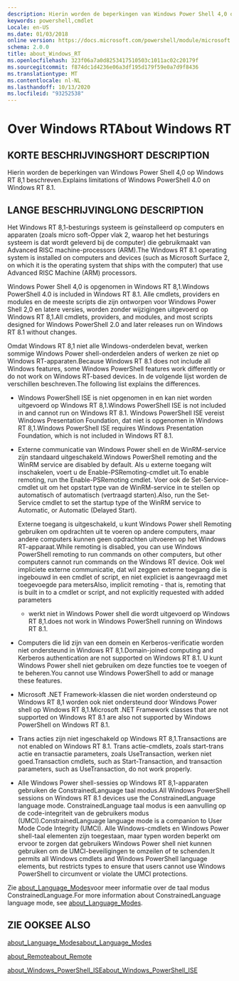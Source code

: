 ```yaml
---
description: Hierin worden de beperkingen van Windows Power Shell 4,0 op Windows RT 8,1 beschreven.
keywords: powershell,cmdlet
Locale: en-US
ms.date: 01/03/2018
online version: https://docs.microsoft.com/powershell/module/microsoft.powershell.core/about/about_windows_rt?view=powershell-5.1&WT.mc_id=ps-gethelp
schema: 2.0.0
title: about_Windows_RT
ms.openlocfilehash: 323f06a7a0d8253417510503c1011ac02c20179f
ms.sourcegitcommit: f874dc1d4236e06a3df195d179f59e0a7d9f8436
ms.translationtype: MT
ms.contentlocale: nl-NL
ms.lasthandoff: 10/13/2020
ms.locfileid: "93252538"
---
```

# <a name="about-windows-rt"></a><span data-ttu-id="fbfa9-104">Over Windows RT</span><span class="sxs-lookup"><span data-stu-id="fbfa9-104">About Windows RT</span></span>

## <a name="short-description"></a><span data-ttu-id="fbfa9-105">KORTE BESCHRIJVING</span><span class="sxs-lookup"><span data-stu-id="fbfa9-105">SHORT DESCRIPTION</span></span>

<span data-ttu-id="fbfa9-106">Hierin worden de beperkingen van Windows Power Shell 4,0 op Windows RT 8,1 beschreven.</span><span class="sxs-lookup"><span data-stu-id="fbfa9-106">Explains limitations of  Windows PowerShell 4.0 on Windows RT 8.1.</span></span>

## <a name="long-description"></a><span data-ttu-id="fbfa9-107">LANGE BESCHRIJVING</span><span class="sxs-lookup"><span data-stu-id="fbfa9-107">LONG DESCRIPTION</span></span>

<span data-ttu-id="fbfa9-108">Het Windows RT 8,1-besturings systeem is geïnstalleerd op computers en apparaten (zoals micro soft-Opper vlak 2, waarop het het besturings systeem is dat wordt geleverd bij de computer) die gebruikmaakt van Advanced RISC machine-processors (ARM).</span><span class="sxs-lookup"><span data-stu-id="fbfa9-108">The Windows RT 8.1 operating system is installed on computers and devices (such as Microsoft Surface 2, on which it is the operating system that ships with the computer) that use Advanced RISC Machine (ARM) processors.</span></span>

<span data-ttu-id="fbfa9-109">Windows Power Shell 4,0 is opgenomen in Windows RT 8,1.</span><span class="sxs-lookup"><span data-stu-id="fbfa9-109">Windows PowerShell 4.0 is included in Windows RT 8.1.</span></span> <span data-ttu-id="fbfa9-110">Alle cmdlets, providers en modules en de meeste scripts die zijn ontworpen voor Windows Power Shell 2,0 en latere versies, worden zonder wijzigingen uitgevoerd op Windows RT 8,1.</span><span class="sxs-lookup"><span data-stu-id="fbfa9-110">All cmdlets, providers, and modules, and most scripts designed for Windows PowerShell 2.0 and later releases run on Windows RT 8.1 without changes.</span></span>

<span data-ttu-id="fbfa9-111">Omdat Windows RT 8,1 niet alle Windows-onderdelen bevat, werken sommige Windows Power shell-onderdelen anders of werken ze niet op Windows RT-apparaten.</span><span class="sxs-lookup"><span data-stu-id="fbfa9-111">Because Windows RT 8.1 does not include all Windows features, some Windows PowerShell features work differently or do not work on Windows RT-based devices.</span></span> <span data-ttu-id="fbfa9-112">In de volgende lijst worden de verschillen beschreven.</span><span class="sxs-lookup"><span data-stu-id="fbfa9-112">The following list explains the differences.</span></span>

- <span data-ttu-id="fbfa9-113">Windows PowerShell ISE is niet opgenomen in en kan niet worden uitgevoerd op Windows RT 8,1.</span><span class="sxs-lookup"><span data-stu-id="fbfa9-113">Windows PowerShell ISE is not included in and cannot run on Windows RT 8.1.</span></span>
  <span data-ttu-id="fbfa9-114">Windows PowerShell ISE vereist Windows Presentation Foundation, dat niet is opgenomen in Windows RT 8,1.</span><span class="sxs-lookup"><span data-stu-id="fbfa9-114">Windows PowerShell ISE requires Windows Presentation Foundation, which is not included in Windows RT 8.1.</span></span>

- <span data-ttu-id="fbfa9-115">Externe communicatie van Windows Power shell en de WinRM-service zijn standaard uitgeschakeld.</span><span class="sxs-lookup"><span data-stu-id="fbfa9-115">Windows PowerShell remoting and the WinRM service are disabled by default.</span></span>
  <span data-ttu-id="fbfa9-116">Als u externe toegang wilt inschakelen, voert u de Enable-PSRemoting-cmdlet uit.</span><span class="sxs-lookup"><span data-stu-id="fbfa9-116">To enable remoting, run the Enable-PSRemoting cmdlet.</span></span> <span data-ttu-id="fbfa9-117">Voer ook de Set-Service-cmdlet uit om het opstart type van de WinRM-service in te stellen op automatisch of automatisch (vertraagd starten).</span><span class="sxs-lookup"><span data-stu-id="fbfa9-117">Also, run the Set-Service cmdlet to set the startup type of the WinRM service to Automatic, or Automatic (Delayed Start).</span></span>

  <span data-ttu-id="fbfa9-118">Externe toegang is uitgeschakeld, u kunt Windows Power shell Remoting gebruiken om opdrachten uit te voeren op andere computers, maar andere computers kunnen geen opdrachten uitvoeren op het Windows RT-apparaat.</span><span class="sxs-lookup"><span data-stu-id="fbfa9-118">While remoting is disabled, you can use Windows PowerShell remoting to run commands on other computers, but other computers cannot run commands on the Windows RT device.</span></span> <span data-ttu-id="fbfa9-119">Ook wel impliciete externe communicatie, dat wil zeggen externe toegang die is ingebouwd in een cmdlet of script, en niet expliciet is aangevraagd met toegevoegde para meters</span><span class="sxs-lookup"><span data-stu-id="fbfa9-119">Also, implicit remoting - that is, remoting that is built in to a cmdlet or script, and not explicitly requested with added parameters</span></span>
  - <span data-ttu-id="fbfa9-120">werkt niet in Windows Power shell die wordt uitgevoerd op Windows RT 8,1.</span><span class="sxs-lookup"><span data-stu-id="fbfa9-120">does not work in Windows PowerShell running on Windows RT 8.1.</span></span>

- <span data-ttu-id="fbfa9-121">Computers die lid zijn van een domein en Kerberos-verificatie worden niet ondersteund in Windows RT 8,1.</span><span class="sxs-lookup"><span data-stu-id="fbfa9-121">Domain-joined computing and Kerberos authentication are not supported on Windows RT 8.1.</span></span> <span data-ttu-id="fbfa9-122">U kunt Windows Power shell niet gebruiken om deze functies toe te voegen of te beheren.</span><span class="sxs-lookup"><span data-stu-id="fbfa9-122">You cannot use Windows PowerShell to add or manage these features.</span></span>

- <span data-ttu-id="fbfa9-123">Microsoft .NET Framework-klassen die niet worden ondersteund op Windows RT 8,1 worden ook niet ondersteund door Windows Power shell op Windows RT 8,1.</span><span class="sxs-lookup"><span data-stu-id="fbfa9-123">Microsoft .NET Framework classes that are not supported on Windows RT 8.1 are also not supported by Windows PowerShell on Windows RT 8.1.</span></span>

- <span data-ttu-id="fbfa9-124">Trans acties zijn niet ingeschakeld op Windows RT 8,1.</span><span class="sxs-lookup"><span data-stu-id="fbfa9-124">Transactions are not enabled on Windows RT 8.1.</span></span> <span data-ttu-id="fbfa9-125">Trans actie-cmdlets, zoals start-trans actie en transactie parameters, zoals UseTransaction, werken niet goed.</span><span class="sxs-lookup"><span data-stu-id="fbfa9-125">Transaction cmdlets, such as Start-Transaction, and transaction parameters, such as UseTransaction, do not work properly.</span></span>

- <span data-ttu-id="fbfa9-126">Alle Windows Power shell-sessies op Windows RT 8,1-apparaten gebruiken de ConstrainedLanguage taal modus.</span><span class="sxs-lookup"><span data-stu-id="fbfa9-126">All Windows PowerShell sessions on Windows RT 8.1 devices use the ConstrainedLanguage language mode.</span></span> <span data-ttu-id="fbfa9-127">ConstrainedLanguage taal modus is een aanvulling op de code-integriteit van de gebruikers modus (UMCI).</span><span class="sxs-lookup"><span data-stu-id="fbfa9-127">ConstrainedLanguage language mode is a companion to User Mode Code Integrity (UMCI).</span></span> <span data-ttu-id="fbfa9-128">Alle Windows-cmdlets en Windows Power shell-taal elementen zijn toegestaan, maar typen worden beperkt om ervoor te zorgen dat gebruikers Windows Power shell niet kunnen gebruiken om de UMCI-beveiligingen te omzeilen of te schenden.</span><span class="sxs-lookup"><span data-stu-id="fbfa9-128">It permits all Windows cmdlets and Windows PowerShell language elements, but restricts types to ensure that users cannot use Windows PowerShell to circumvent or violate the UMCI protections.</span></span>

<span data-ttu-id="fbfa9-129">Zie [about_Language_Modes](about_Language_Modes.md)voor meer informatie over de taal modus ConstrainedLanguage.</span><span class="sxs-lookup"><span data-stu-id="fbfa9-129">For more information about ConstrainedLanguage language mode, see [about_Language_Modes](about_Language_Modes.md).</span></span>

## <a name="see-also"></a><span data-ttu-id="fbfa9-130">ZIE OOK</span><span class="sxs-lookup"><span data-stu-id="fbfa9-130">SEE ALSO</span></span>

[<span data-ttu-id="fbfa9-131">about_Language_Modes</span><span class="sxs-lookup"><span data-stu-id="fbfa9-131">about_Language_Modes</span></span>](about_Language_Modes.md)

[<span data-ttu-id="fbfa9-132">about_Remote</span><span class="sxs-lookup"><span data-stu-id="fbfa9-132">about_Remote</span></span>](about_Remote.md)

[<span data-ttu-id="fbfa9-133">about_Windows_PowerShell_ISE</span><span class="sxs-lookup"><span data-stu-id="fbfa9-133">about_Windows_PowerShell_ISE</span></span>](about_Windows_PowerShell_ISE.md)
